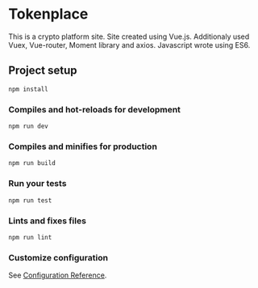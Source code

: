 # Tokenplace

This is a crypto platform site. 
Site created using Vue.js. Additionaly used Vuex, Vue-router, Moment library and axios. Javascript wrote using ES6.


## Project setup
```
npm install
```

### Compiles and hot-reloads for development
```
npm run dev
```

### Compiles and minifies for production
```
npm run build
```

### Run your tests
```
npm run test
```

### Lints and fixes files
```
npm run lint
```

### Customize configuration
See [Configuration Reference](https://cli.vuejs.org/config/).
